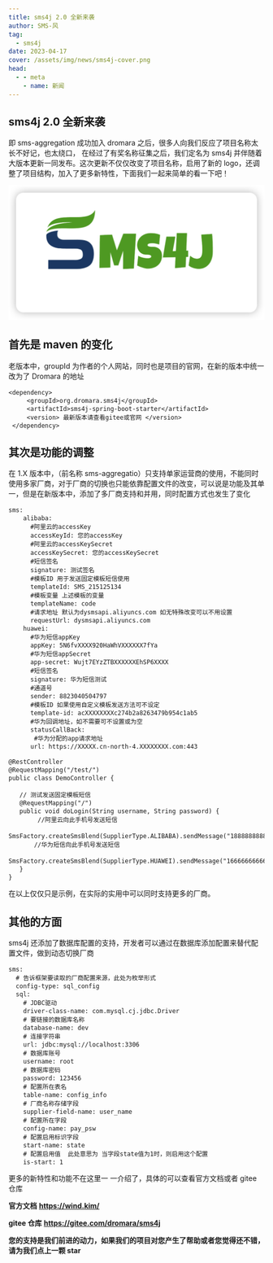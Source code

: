 ```yaml
---
title: sms4j 2.0 全新来袭
author: SMS-风
tag:
  - sms4j
date: 2023-04-17
cover: /assets/img/news/sms4j-cover.png
head:
  - - meta
    - name: 新闻
---
```


## sms4j 2.0 全新来袭

即 sms-aggregation 成功加入 dromara 之后，很多人向我们反应了项目名称太长不好记，也太绕口， 在经过了有奖名称征集之后，我们定名为 sms4j 并伴随着大版本更新一同发布。这次更新不仅仅改变了项目名称，启用了新的 logo，还调整了项目结构，加入了更多新特性，下面我们一起来简单的看一下吧！

![](/assets/img/news/sms4j-cover.png)

## 首先是 maven 的变化

老版本中，groupId 为作者的个人网站，同时也是项目的官网，在新的版本中统一改为了 Dromara 的地址

```
<dependency>
     <groupId>org.dromara.sms4j</groupId>
     <artifactId>sms4j-spring-boot-starter</artifactId>
     <version> 最新版本请查看gitee或官网 </version>
 </dependency>
```

## 其次是功能的调整

在 1.X 版本中，（前名称 sms-aggregatio）只支持单家运营商的使用，不能同时使用多家厂商，对于厂商的切换也只能依靠配置文件的改变，可以说是功能及其单一，但是在新版本中，添加了多厂商支持和并用，同时配置方式也发生了变化

```
sms:
    alibaba:
      #阿里云的accessKey
      accessKeyId: 您的accessKey
      #阿里云的accessKeySecret
      accessKeySecret: 您的accessKeySecret
      #短信签名
      signature: 测试签名
      #模板ID 用于发送固定模板短信使用
      templateId: SMS_215125134
      #模板变量 上述模板的变量
      templateName: code
      #请求地址 默认为dysmsapi.aliyuncs.com 如无特殊改变可以不用设置
      requestUrl: dysmsapi.aliyuncs.com
    huawei:
      #华为短信appKey
      appKey: 5N6fvXXXX920HaWhVXXXXXX7fYa
      #华为短信appSecret
      app-secret: Wujt7EYzZTBXXXXXXEhSP6XXXX
      #短信签名
      signature: 华为短信测试
      #通道号
      sender: 8823040504797
      #模板ID 如果使用自定义模板发送方法可不设定
      template-id: acXXXXXXXXc274b2a8263479b954c1ab5
      #华为回调地址，如不需要可不设置或为空
      statusCallBack:
       #华为分配的app请求地址
      url: https://XXXXX.cn-north-4.XXXXXXXX.com:443
```

```
@RestController
@RequestMapping("/test/")
public class DemoController {

   // 测试发送固定模板短信
   @RequestMapping("/")
   public void doLogin(String username, String password) {
        //阿里云向此手机号发送短信
       SmsFactory.createSmsBlend(SupplierType.ALIBABA).sendMessage("18888888888","123456");
       //华为短信向此手机号发送短信
       SmsFactory.createSmsBlend(SupplierType.HUAWEI).sendMessage("16666666666","000000");
   }
}
```

在以上仅仅只是示例，在实际的实用中可以同时支持更多的厂商。

## 其他的方面

sms4j 还添加了数据库配置的支持，开发者可以通过在数据库添加配置来替代配置文件，做到动态切换厂商

```
sms:
  # 告诉框架要读取的厂商配置来源，此处为枚举形式
  config-type: sql_config
  sql:
    # JDBC驱动
    driver-class-name: com.mysql.cj.jdbc.Driver
    # 要链接的数据库名称
    database-name: dev
    # 连接字符串
    url: jdbc:mysql://localhost:3306
    # 数据库账号
    username: root
    # 数据库密码
    password: 123456
    # 配置所在表名
    table-name: config_info
    # 厂商名称存储字段
    supplier-field-name: user_name
    # 配置所在字段
    config-name: pay_psw
    # 配置启用标识字段
    start-name: state
    # 配置启用值  此处意思为 当字段state值为1时，则启用这个配置
    is-start: 1
```

更多的新特性和功能不在这里一 一介绍了，具体的可以查看官方文档或者 gitee 仓库

**官方文档** **https://wind.kim/**

**gitee 仓库** **https://gitee.com/dromara/sms4j**

**您的支持是我们前进的动力，如果我们的项目对您产生了帮助或者您觉得还不错，请为我们点上一颗 star**
